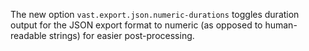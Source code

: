 The new option `vast.export.json.numeric-durations` toggles duration output for
the JSON export format to numeric (as opposed to human-readable strings) for
easier post-processing.
